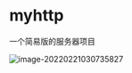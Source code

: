 # myhttp
一个简易版的服务器项目

![image-20220221030735827](https://s2.loli.net/2022/02/21/TiZSwxFC1ARBet6.png)
